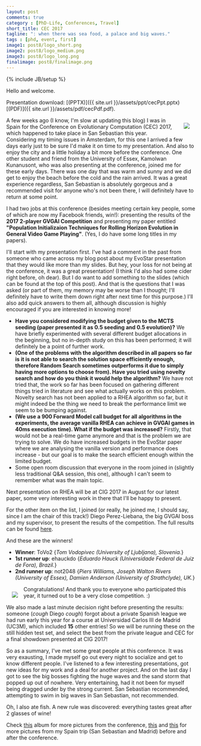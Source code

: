 ```yaml
---
layout: post
comments: true
category : [PhD-Life, Conferences, Travel]
short_title: CEC 2017
tagline: ": when there was sea food, a palace and big waves."
tags : [phd, event, first]
image1: post8/logo_short.png
image2: post8/logo_medium.png
image3: post8/logo_long.png
finalimage: post8/finalimage.png
---
```

{% include JB/setup %}

Hello and welcome. 

Presentation download: [(PPTX)]({{ site.url }}/assets/ppt/cecPpt.pptx) [(PDF)]({{ site.url }}/assets/pdf/cecPdf.pdf).

<img style="margin:15px;float:right" src="{{ site.url }}/assets/images/post8/mepresentrh.png" />

A few weeks ago (I know, I'm slow at updating this blog) I was in Spain for the Conference on Evolutionary Computation (CEC) 2017, which happened to take place in San Sebastian this year. Considering my timing issues in Amsterdam, for this one I arrived a few days early just to be sure I'd make it on time to my presentation. And also to enjoy the city and a little holiday a bit more before the conference. One other student and friend from the University of Essex, Kamolwan Kunanusont, who was also presenting at the conference, joined me for these early days. There was one day that was warm and sunny and we did get to enjoy the beach before the cold and the rain arrived. It was a great experience regardless, San Sebastian is absolutely gorgeous and a recommended visit for anyone who's not been there, I will definitely have to return at some point.

I had two jobs at this conference (besides meeting certain key people, some of which are now my Facebook friends, win!): presenting the results of the **2017 2-player GVGAI Competition** and presenting my paper entitled **"Population Initializaion Techniques for Rolling Horizon Evolution in General Video Game Playing"**. (Yes, I do have some long titles in my papers).

I'll start with my presentation first. I've had a comment in the past from someone who came across my blog post about my EvoStar presentation that they would like more than my slides. But hey, your loss for not being at the conference, it was a great presentation! (I think I'd also had some cider right before, oh dear). But I do want to add something to the slides (which can be found at the top of this post). And that is the questions that I was asked (or part of them, my memory may be worse than I thought; I'll definitely have to write them down right after next time for this purpose.) I'll also add quick answers to them all, although discussion is highly encouraged if you are interested in knowing more!

- **Have you considered modifying the budget given to the MCTS seeding (paper presented it as 0.5 seeding and 0.5 evolution)?** We have briefly experimented with several different budget allocations in the beginning, but no in-depth study on this has been performed; it will definitely be a point of further work.
- **(One of the problems with the algorithm described in all papers so far is it is not able to search the solution space efficiently enough, therefore Random Search sometimes outperforms it due to simply having more options to choose from). Have you tried using novelty search and how do you think it would help the algorithm?** We have not tried that, the work so far has been focused on gathering different things tried in literature and see what actually works on this problem. Novelty search has not been applied to a RHEA algorithm so far, but it might indeed be the thing we need to break the performance limit we seem to be bumping against.
- **(We use a 900 Forward Model call budget for all algorithms in the experiments, the average vanilla RHEA can achieve in GVGAI games in 40ms execution time). What if the budget was increased?** Firstly, that would not be a real-time game anymore and that is the problem we are trying to solve. We do have increased budgets in the EvoStar paper where we are analysing the vanilla version and performance does increase - but our goal is to make the search efficient enough within the limited budget.
- Some open room discussion that everyone in the room joined in (slightly less traditional Q&A session, this one), although I can't seem to remember what was the main topic.

Next presentation on RHEA will be at CIG 2017 in August for our latest paper, some very interesting work in there that I'll be happy to present.

For the other item on the list, I joined (or really, he joined me, I should say, since I am the chair of this track!) Diego Perez-Liebana, the big GVGAI boss and my supervisor, to present the results of the competition. The full results can be found [here](http://gvgai.net/gvg_rankings_conf_2p.php?rg=2006).

And these are the winners!

- **Winner**: ToVo2 {_Tom Vodopivec (University of Ljubljana), Slovenia._}
- **1st runner up**: ehauckdo  {_Eduardo Hauck (Universidade Federal de Juiz de Fora), Brazil._}
- **2nd runner up**: not2048 {_Piers Williams, Joseph Walton Rivers (University of Essex), Damien Anderson (University of Strathclyde), UK._}


<img style="margin:15px;float:left" src="{{ site.url }}/assets/images/post8/mepresentgvgai.png" />

Congratulations! And thank you to everyone who participated this year, it turned out to be a very close competition. :)

We also made a last minute decision right before presenting the results: someone (*cough* Diego *cough*) forgot about a private Spanish league we had run early this year for a course at Universidad Carlos III de Madrid (UC3M), which included **15** other entries! So we will be running these on the still hidden test set, and select the best from the private league and CEC for a final showdown presented at CIG 2017!

So as a summary, I've met some great people at this conference. It was very exausting, I made myself go out every night to socialize and get to know different people. I've listened to a few interesting presentations, got new ideas for my work and a deal for another project. And on the last day I got to see the big bosses fighting the huge waves and the sand storm that popped up out of nowhere. Very entertaining, had it not been for myself being dragged under by the strong current. San Sebastian recommended, attempting to swim in big waves in San Sebastian, not recommended.

Oh, I also ate fish. A new rule was discovered: everything tastes great after 2 glasses of wine!

Check [this](https://www.facebook.com/media/set/?set=a.1582491585118341.1073741834.100000725447762&type=1&l=bc504c657b) album for more pictures from the conference, [this](https://www.facebook.com/media/set/?set=a.1582496711784495.1073741835.100000725447762&type=1&l=ab7c83ba9a) and [this](https://www.facebook.com/media/set/?set=a.1582521538448679.1073741836.100000725447762&type=1&l=cea84079ca) for more pictures from my Spain trip (San Sebastian and Madrid) before and after the conference.

